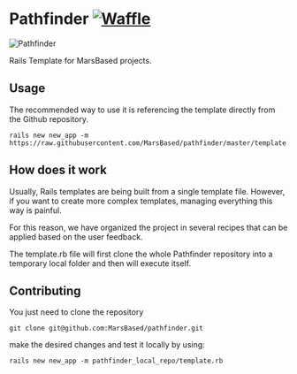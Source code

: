 # Pathfinder [![Waffle](https://img.shields.io/badge/Waffle-pathfinder-blue.svg?colorB=78bdf2)](https://waffle.io/MarsBased/pathfinder)

![Pathfinder](https://upload.wikimedia.org/wikipedia/commons/thumb/2/23/Mars_pathfinder_panorama_large.jpg/1200px-Mars_pathfinder_panorama_large.jpg)

Rails Template for MarsBased projects.

## Usage

The recommended way to use it is referencing the template directly from the Github repository.

```
rails new new_app -m https://raw.githubusercontent.com/MarsBased/pathfinder/master/template.rb
```

## How does it work

Usually, Rails templates are being built from a single template file. However, if you want to create more complex templates, managing everything this way is painful.

For this reason, we have organized the project in several recipes that can be applied based on the user feedback.

The template.rb file will first clone the whole Pathfinder repository into a temporary local folder and then will execute itself.

## Contributing

You just need to clone the repository

```git clone git@github.com:MarsBased/pathfinder.git```

make the desired changes and test it locally by using:

```rails new new_app -m pathfinder_local_repo/template.rb```
